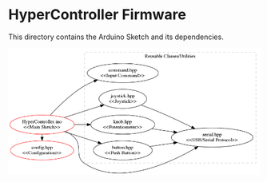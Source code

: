 # HyperController Firmware

This directory contains the Arduino Sketch and its dependencies.

<img src="https://github.com/mnesarco/HyperController/raw/main/_web/firmware-arch.png"  />

